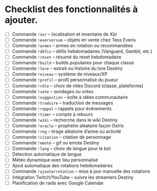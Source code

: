 # Checklist des fonctionnalités à ajouter.

- [ ] Commande `!xur` – localisation et inventaire de Xûr
- [ ] Commande `!everversum` – objets en vente chez Tess Everis
- [ ] Commande `!armes` – armes en rotation ou recommandées
- [ ] Commande `!défis` – défis hebdomadaires (Vanguard, Gambit, etc.)
- [ ] Commande `!reset` – résumé du reset hebdomadaire
- [ ] Commande `!build` – builds populaires pour chaque classe
- [ ] Commande `!lore` – extrait ou histoire du lore Destiny
- [ ] Commande `!niveau` – système de niveaux/XP
- [ ] Commande `!profil` – profil personnalisé du joueur
- [ ] Commande `!rôle` – choix de rôles Discord (classe, plateforme)
- [ ] Commande `!vote` – sondages ou votes
- [ ] Commande `!suggestion` – boîte à idées communautaire
- [ ] Commande `!traduire` – traduction de messages
- [ ] Commande `!rappel` – rappels pour événements
- [ ] Commande `!timer` – compte à rebours
- [ ] Commande `!wiki` – recherche dans le wiki Destiny
- [ ] Commande `!oracle` – prophétie aléatoire façon Osiris
- [ ] Commande `!rng` – tirage aléatoire d’arme ou activité
- [ ] Commande `!citation` – citation de personnage
- [ ] Commande `!emote` – gif ou emote Destiny
- [ ] Commande `!lang` – choix de langue pour le bot
- [ ] Détection automatique de langue
- [ ] Météo dynamique avec lieu personnalisé
- [ ] Ajout automatique des rotations hebdomadaires
- [ ] Commande `!ajouterrotation` – mise à jour manuelle des rotations
- [ ] Intégration Twitch/YouTube – suivre les streamers Destiny
- [ ] Planification de raids avec Google Calendar
